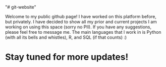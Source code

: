"# git-website" 

Welcome to my public github page! I have worked on this platform before, but privately. I have decided to show all my prior and current projects I am working on using this space (sorry no PII). If you have any suggestions, please feel free to message me. The main languages that I work in is Python (with all its bells and whistles), R, and SQL (if that counts)  :)

# Stay tuned for more updates!

